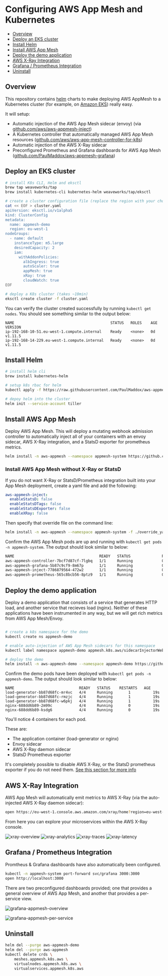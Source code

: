 # Configuring AWS App Mesh and Kubernetes
- [Overview](#overview)
- [Deploy an EKS cluster](#deploy-an-eks-cluster)
- [Install Helm](#install-helm)
- [Install AWS App Mesh](#install-aws-app-mesh)
- [Deploy the demo application](#deploy-the-demo-application)
- [AWS X-Ray Integration](#aws-x-ray-integration)
- [Grafana / Prometheus Integration](#grafana--prometheus-integration)
- [Uninstall](#uninstall)

## Overview

This repository contains [helm](https://helm.sh) charts to make deploying AWS AppMesh to a Kubernetes cluster (for example, on [Amazon EKS](https://aws.amazon.com/eks/)) really easy. 

It will setup:

 - Automatic injection of the AWS App Mesh sidecar (envoy) (via [github.com/aws/aws-appmesh-inject](https://github.com/aws/aws-app-mesh-inject)) 
 - A Kubernetes controller that automatically managed AWS App Mesh resources ([github.com/aws/aws-app-mesh-controller-for-k8s](https://github.com/aws/aws-app-mesh-controller-for-k8s))
 - Automatic injection of the AWS X-Ray sidecar
 - Preconfigured Prometheus and Grafana dashboards for AWS App Mesh ([github.com/PaulMaddox/aws-appmesh-grafana](https://github.com/PaulMaddox/aws-appmesh-grafana))

## Deploy an EKS cluster

```bash
# install K8s CLI, Helm and eksctl
brew tap weaveworks/tap
brew install kubernetes-cli kubernetes-helm weaveworks/tap/eksctl

# create a cluster configuration file (replace the region with your choice)
cat << EOF > cluster.yaml
apiVersion: eksctl.io/v1alpha5
kind: ClusterConfig
metadata:
  name: appmesh-demo
  region: eu-west-1
nodeGroups:
  - name: default
    instanceType: m5.large
    desiredCapacity: 2
    iam:
      withAddonPolicies:
        albIngress: true
        autoScaler: true
        appMesh: true
        xRay: true
        cloudWatch: true
EOF

# deploy a K8s cluster (takes ~10min)
eksctl create cluster -f cluster.yaml
```

You can verify the cluster created successfully by running `kubectl get nodes`. You should see something similar to the output below:

```
NAME                                           STATUS   ROLES    AGE   VERSION
ip-192-168-10-51.eu-west-1.compute.internal    Ready    <none>   0d   v1.11.5
ip-192-168-14-229.eu-west-1.compute.internal   Ready    <none>   0d   v1.11.5
```

## Install Helm

```bash
# install helm cli
brew install kubernetes-helm

# setup k8s rbac for helm
kubectl apply -f https://raw.githubusercontent.com/PaulMaddox/aws-appmesh-helm/master/scripts/helm-rbac.yaml

# depoy helm into the cluster
helm init --service-account tiller
```

## Install AWS App Mesh

Deploy AWS App Mesh. This will deploy a mutating webhook admission controller to automatically inject all of your containers with an envoy sidecar, AWS X-Ray integration, and a StatsD exporter for prometheus metrics.

```bash
helm install -n aws-appmesh --namespace appmesh-system https://github.com/PaulMaddox/aws-appmesh-helm/releases/latest/download/aws-appmesh.tgz
```

### Install AWS App Mesh without X-Ray or StatsD
If you do not want X-Ray or StatsD/Prometheus integration built into your App Mesh deployment, create a yaml file and add the following:

```yaml
aws-appmesh-inject:
  enableStatsD: false
  enableStatsDTags: false
  enableStatsDExporter: false
  enableXRay: false
```
Then specify that override file on the command line:
```bash
helm install -n aws-appmesh --namespace appmesh-system -f ./override_yaml_filename https://github.com/PaulMaddox/aws-appmesh-helm/releases/latest/download/aws-appmesh.tgz
```

Confirm the AWS App Mesh pods are up and running with `kubectl get pods -n appmesh-system`. The output should look similar to below:

```bash
NAME                                      READY   STATUS              RESTARTS   AGE
aws-appmesh-controller-7bcf7d87cf-7lgbq   1/1     Running             0          1m
aws-appmesh-grafana-5b87c9cf9-8m67p       1/1     Running             0          1m
aws-appmesh-inject-7786879564-472w2       1/1     Running             0          1m
aws-appmesh-prometheus-565c8bcb56-8ptz9   1/1     Running             0          1m
```

## Deploy the demo application

Deploy a demo application that consists of a service that generates HTTP load, and another service that recieves load (nginx). Neither of these applications have been instrumented in any way, but we will get rich metrics from AWS App Mesh/Envoy. 

```bash

# create a k8s namespace for the demo
kubectl create ns appmesh-demo

# enable auto-injection of AWS App Mesh sidecars for this namespace
kubectl label namespace appmesh-demo appmesh.k8s.aws/sidecarInjectorWebhook=enabled

# deploy the demo
helm install -n aws-appmesh-demo --namespace appmesh-demo https://github.com/PaulMaddox/aws-appmesh-helm/releases/latest/download/aws-appmesh-demo.tgz

```

Confirm the demo pods have been deployed with `kubectl get pods -n appmesh-demo`. The output should look similar to below:

```
NAME                             READY   STATUS    RESTARTS   AGE
load-generator-bb87d68fc-mr4vc   4/4     Running       1          19s
load-generator-bb87d68fc-rmzjc   4/4     Running       1          19s
load-generator-bb87d68fc-w6pkj   4/4     Running       1          19s
nginx-688dd6b89-2m99c            4/4     Running       0          19s
nginx-688dd6b89-ksdg6            4/4     Running       0          19s
```

You'll notice 4 containers for each pod. 

These are:

 - The application container (load-generator or nginx)
 - Envoy sidecar
 - AWS X-Ray daemon sidecar
 - StatsD Prometheus exporter

It's completely possible to disable AWS X-Ray, or the StatsD prometheus exporter if you do not need them. [See this section for more info](#install-aws-app-mesh-without-x-ray-or-statsd)

## AWS X-Ray Integration

AWS App Mesh will automatically emit metrics to AWS X-Ray (via the auto-injected AWS X-Ray daemon sidecar):

```bash
open https://eu-west-1.console.aws.amazon.com/xray/home?region=eu-west-1#/service-map
```

From here you can explore your microservices within the AWS X-Ray console.

![xray-overview](images/xray-overview.png)
![xray-analytics](images/xray-analytics.png)
![xray-traces](images/xray-traces.png)
![xray-latency](images/xray-latency.png)

## Grafana / Prometheus Integration

Promtheus & Grafana dashboards have also automatically been configured.

```bash
kubectl -n appmesh-system port-forward svc/grafana 3000:3000
open http://localhost:3000
```

There are two preconfigured dashboards provided; one that provides a general overview of AWS App Mesh, and another that provides a per-service view. 

![grafana-appmesh-overview](images/appmesh-dashboard-overview.png)

![grafana-appmesh-per-service](images/appmesh-dashboard-per-service.png)

## Uninstall

```bash
helm del --purge aws-appmesh-demo
helm del --purge aws-appmesh
kubectl delete crds \
    meshes.appmesh.k8s.aws \
    virtualnodes.appmesh.k8s.aws \
    virtualservices.appmesh.k8s.aws
```
